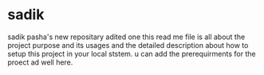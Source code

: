 # sadik
sadik pasha's new repositary
  adited one this read me file is all  about the project purpose and its usages and  the detailed description about 
  how to setup this project in your  local ststem. u  can add the prerequirments for the proect ad well here.
